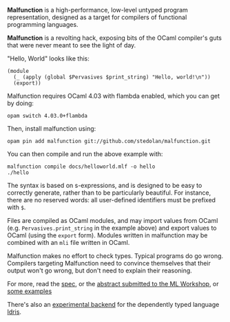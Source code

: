 **Malfunction** is a high-performance, low-level untyped program
representation, designed as a target for compilers of functional
programming languages.

**Malfunction** is a revolting hack, exposing bits of the OCaml
compiler's guts that were never meant to see the light of day.

"Hello, World" looks like this:

    (module
      (_ (apply (global $Pervasives $print_string) "Hello, world!\n"))
      (export))

Malfunction requires OCaml 4.03 with flambda enabled, which you can
get by doing:

    opam switch 4.03.0+flambda

Then, install malfunction using:

    opam pin add malfunction git://github.com/stedolan/malfunction.git

You can then compile and run the above example with:

    malfunction compile docs/helloworld.mlf -o hello
    ./hello

The syntax is based on s-expressions, and is designed to be easy to
correctly generate, rather than to be particularly beautiful. For
instance, there are no reserved words: all user-defined identifiers
must be prefixed with `$`.

Files are compiled as OCaml modules, and may import values from OCaml
(e.g. `Pervasives.print_string` in the example above) and export
values to OCaml (using the `export` form). Modules written in
malfunction may be combined with an `mli` file written in OCaml.

Malfunction makes no effort to check types. Typical programs do go
wrong. Compilers targeting Malfunction need to convince themselves
that their output won't go wrong, but don't need to explain
their reasoning.

For more, read the [spec](./docs/spec.md), or the
[abstract submitted to the ML Workshop](http://www.cl.cam.ac.uk/~sd601/papers/malfunction.pdf),
or [some examples](./docs)

There's also an
[experimental backend](https://github.com/stedolan/idris-malfunction)
for the dependently typed language [Idris](http://idris-lang.org).
